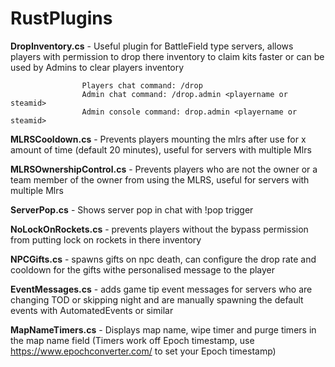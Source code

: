 # RustPlugins

**DropInventory.cs** - Useful plugin for BattleField type servers, allows players with permission to drop there inventory to claim kits faster or can be used by Admins to clear players inventory 
                     
                    Players chat command: /drop
                    Admin chat command: /drop.admin <playername or steamid>
                    Admin console command: drop.admin <playername or steamid>

**MLRSCooldown.cs** - Prevents players mounting the mlrs after use for x amount of time (default 20 minutes), useful for servers with multiple Mlrs

**MLRSOwnershipControl.cs** - Prevents players who are not the owner or a team member of the owner from using the MLRS, useful for servers with multiple Mlrs

**ServerPop.cs** - Shows server pop in chat with !pop trigger

**NoLockOnRockets.cs** - prevents players without the bypass permission from putting lock on rockets in there inventory

**NPCGifts.cs** - spawns gifts on npc death, can configure the drop rate and cooldown for the gifts withe personalised message to the player

**EventMessages.cs** - adds game tip event messages for servers who are changing TOD or skipping night and are manually spawning the default events with AutomatedEvents or similar

**MapNameTimers.cs** - Displays map name, wipe timer and purge timers in the map name field  (Timers work off Epoch timestamp, use https://www.epochconverter.com/ to set your Epoch timestamp)
